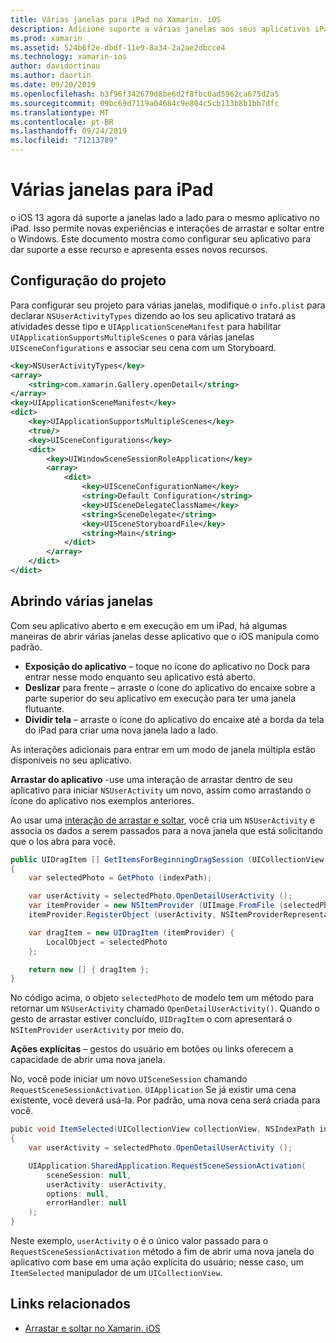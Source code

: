 ```yaml
---
title: Várias janelas para iPad no Xamarin. iOS
description: Adicione suporte a várias janelas aos seus aplicativos iPad.
ms.prod: xamarin
ms.assetid: 524b6f2e-dbdf-11e9-8a34-2a2ae2dbcce4
ms.technology: xamarin-ios
author: davidortinau
ms.author: daortin
ms.date: 09/20/2019
ms.openlocfilehash: b3f96f342679d8be6d2f8fbc0ad5962ca675d2a5
ms.sourcegitcommit: 09bc69d7119a04684c9e804c5cb113b8b1bb7dfc
ms.translationtype: MT
ms.contentlocale: pt-BR
ms.lasthandoff: 09/24/2019
ms.locfileid: "71213789"
---
```

# <a name="multiple-windows-for-ipad"></a>Várias janelas para iPad

o iOS 13 agora dá suporte a janelas lado a lado para o mesmo aplicativo no iPad. Isso permite novas experiências e interações de arrastar e soltar entre o Windows. Este documento mostra como configurar seu aplicativo para dar suporte a esse recurso e apresenta esses novos recursos. 

## <a name="project-configuration"></a>Configuração do projeto

Para configurar seu projeto para várias janelas, modifique o `info.plist` para declarar `NSUserActivityTypes` dizendo ao Ios seu aplicativo tratará as atividades desse tipo e `UIApplicationSceneManifest` para habilitar `UIApplicationSupportsMultipleScenes` o para várias janelas `UISceneConfigurations` e associar seu cena com um Storyboard.

```xml
<key>NSUserActivityTypes</key>
<array>
    <string>com.xamarin.Gallery.openDetail</string>
</array>
<key>UIApplicationSceneManifest</key>
<dict>
    <key>UIApplicationSupportsMultipleScenes</key>
    <true/>
    <key>UISceneConfigurations</key>
    <dict>
        <key>UIWindowSceneSessionRoleApplication</key>
        <array>
            <dict>
                <key>UISceneConfigurationName</key>
                <string>Default Configuration</string>
                <key>UISceneDelegateClassName</key>
                <string>SceneDelegate</string>
                <key>UISceneStoryboardFile</key>
                <string>Main</string>
            </dict>
        </array>
    </dict>
</dict>
```

## <a name="opening-multiple-windows"></a>Abrindo várias janelas

Com seu aplicativo aberto e em execução em um iPad, há algumas maneiras de abrir várias janelas desse aplicativo que o iOS manipula como padrão.

- **Exposição do aplicativo** – toque no ícone do aplicativo no Dock para entrar nesse modo enquanto seu aplicativo está aberto.
- **Deslizar** para frente – arraste o ícone do aplicativo do encaixe sobre a parte superior do seu aplicativo em execução para ter uma janela flutuante.
- **Dividir tela** – arraste o ícone do aplicativo do encaixe até a borda da tela do iPad para criar uma nova janela lado a lado.

As interações adicionais para entrar em um modo de janela múltipla estão disponíveis no seu aplicativo.

**Arrastar do aplicativo** -use uma interação de arrastar dentro de seu aplicativo para iniciar `NSUserActivity` um novo, assim como arrastando o ícone do aplicativo nos exemplos anteriores.

Ao usar uma [interação de arrastar e soltar][0], você cria um `NSUserActivity` e associa os dados a serem passados para a nova janela que está solicitando que o Ios abra para você.

```csharp
public UIDragItem [] GetItemsForBeginningDragSession (UICollectionView collectionView, IUIDragSession session, NSIndexPath indexPath)
{
    var selectedPhoto = GetPhoto (indexPath);

    var userActivity = selectedPhoto.OpenDetailUserActivity ();
    var itemProvider = new NSItemProvider (UIImage.FromFile (selectedPhoto.Name));
    itemProvider.RegisterObject (userActivity, NSItemProviderRepresentationVisibility.All);

    var dragItem = new UIDragItem (itemProvider) {
        LocalObject = selectedPhoto
    };

    return new [] { dragItem };
}
```

No código acima, o objeto `selectedPhoto` de modelo tem um método para retornar um `NSUserActivity` chamado `OpenDetailUserActivity()`. Quando o gesto de arrastar estiver concluído, `UIDragItem` o com apresentará o `NSItemProvider` `userActivity` por meio do.

**Ações explícitas** – gestos do usuário em botões ou links oferecem a capacidade de abrir uma nova janela.

No, você pode iniciar um novo `UISceneSession` chamando `RequestSceneSessionActivation`. `UIApplication` Se já existir uma cena existente, você deverá usá-la. Por padrão, uma nova cena será criada para você.

```csharp
pubic void ItemSelected(UICollectionView collectionView, NSIndexPath indexPath)
{
    var userActivity = selectedPhoto.OpenDetailUserActivity ();

    UIApplication.SharedApplication.RequestSceneSessionActivation(
        sceneSession: null,
        userActivity: userActivity,
        options: null,
        errorHandler: null
    );
}
```

Neste exemplo, `userActivity` o é o único valor passado para o `RequestSceneSessionActivation` método a fim de abrir uma nova janela do aplicativo com base em uma ação explícita do usuário; nesse caso, um `ItemSelected` manipulador de um `UICollectionView`.

## <a name="related-links"></a>Links relacionados

- [Arrastar e soltar no Xamarin. iOS][0]

[0]: ~/ios/platform/introduction-to-ios11/drag-and-drop.md
